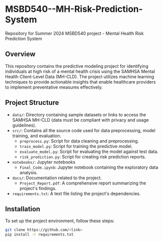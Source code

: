# MSBD540--MH-Risk-Prediction-System
Repository for Summer 2024 MSBD540 project - Mental Health Risk Prediction System

## Overview
This repository contains the predictive modeling project for identifying individuals at high risk of a mental health crisis using the SAMHSA Mental Health Client-Level Data (MH-CLD). The project utilizes machine learning techniques to provide actionable insights that enable healthcare providers to implement preventative measures effectively.

## Project Structure
- `data/`: Directory containing sample datasets or links to access the SAMHSA MH-CLD (data must be compliant with privacy and usage guidelines).
- `src/`: Contains all the source code used for data preprocessing, model training, and evaluation.
  - `preprocess.py`: Script for data cleaning and preprocessing.
  - `train_model.py`: Script for training the predictive model.
  - `evaluate_model.py`: Script for evaluating the model against test data.
  - `risk_prediction.py`: Script for creating risk prediction reports.
- `notebooks/`: Jupyter notebooks
  - `Final_Code.ipynb`: Jupyter notebook containing the exploratory data analysis.
- `docs/`: Documentation related to the project.
  - `Project_Report.pdf`: A comprehensive report summarizing the project's findings.
- `requirements.txt`: A text file listing the project's dependencies.

## Installation
To set up the project environment, follow these steps:
```bash
git clone https://github.com/<link>
pip install -r requirements.txt
